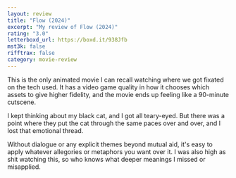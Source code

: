 ```yaml
---
layout: review
title: "Flow (2024)"
excerpt: "My review of Flow (2024)"
rating: "3.0"
letterboxd_url: https://boxd.it/938Jfb
mst3k: false
rifftrax: false
category: movie-review
---
```


This is the only animated movie I can recall watching where we got fixated on the tech used. It has a video game quality in how it chooses which assets to give higher fidelity, and the movie ends up feeling like a 90-minute cutscene.

I kept thinking about my black cat, and I got all teary-eyed. But there was a point where they put the cat through the same paces over and over, and I lost that emotional thread.

Without dialogue or any explicit themes beyond mutual aid, it's easy to apply whatever allegories or metaphors you want over it. I was also high as shit watching this, so who knows what deeper meanings I missed or misapplied.
